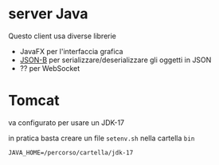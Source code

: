 # server Java

Questo client usa diverse librerie
- JavaFX per l'interfaccia grafica
- [JSON-B](https://www.baeldung.com/java-json-binding-api) 
  per serializzare/deserializzare gli oggetti in JSON 
- ?? per WebSocket

# Tomcat
va configurato per usare un JDK-17

in pratica basta creare un file `setenv.sh` nella cartella `bin`
```
JAVA_HOME=/percorso/cartella/jdk-17
```